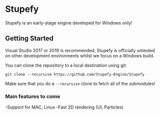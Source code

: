 # Stupefy
Stupefy is an early-stage engine developed for Windows only!

## Getting Started
Visual Studio 2017 or 2019 is recommended, Stupefy is officially untested on other development environments whilst we focus on a Windows build.

You can clone the repository to a local destination using git:

`git clone --recursive https://github.com/Stupefy-Engine/Stupefy`

Make sure that you do a `--recursive` clone to fetch all of the submodules!


### Main features to come

-Support for MAC, Linux 
-Fast 2D rendering (UI, Particles)

